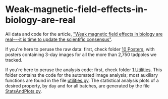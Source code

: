 # Weak-magnetic-field-effects-in-biology-are-real
All data and code for the article, ["Weak magnetic field effects in biology are real---it is time to update the scientific consensus"](https://www.google.com).

If you're here to peruse the raw data: first, check folder [10 Posters](https://github.com/Quantum-Biology-Institute/Weak-magnetic-field-effects-in-biology-are-real/tree/main/10%20Posters), with posters containing 3-day images for all the more than 2,750 tadpoles we tracked.

If you're here to peruse the analysis code: first, check folder [1 Utilities]([https://www.google.com](https://github.com/Quantum-Biology-Institute/Weak-magnetic-field-effects-in-biology-are-real/tree/main/1%20Utilities)). This folder contains the code for the automated image analysis; most auxiliary functions are found in the file [utilities.py]([https://www.google.com](https://github.com/Quantum-Biology-Institute/Weak-magnetic-field-effects-in-biology-are-real/blob/main/1%20Utilities/utilities.py)). The statistical analysis plots of a desired property, by day and for all batches, are generated by the file [StatsAndPlots.py]([https://www.google.com](https://github.com/Quantum-Biology-Institute/Weak-magnetic-field-effects-in-biology-are-real/blob/main/1%20Utilities/StatsAndPlots.py)). 
